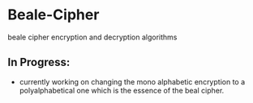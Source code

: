 # Beale-Cipher
beale cipher encryption and decryption algorithms

## In Progress:
* currently working on changing the mono alphabetic encryption to a polyalphabetical one which is the essence of the beal cipher.
